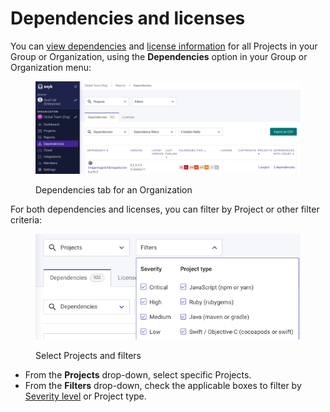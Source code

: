 # Dependencies and licenses

You can [view dependencies](view-dependencies.md) and [license information](view-licenses.md) for all Projects in your Group or Organization, using the **Dependencies** option in your Group or Organization menu:

<figure><img src="../../.gitbook/assets/Screenshot 2023-05-11 at 12.45.48.png" alt="Dependencies tab for an Organization"><figcaption><p>Dependencies tab for an Organization</p></figcaption></figure>

For both dependencies and licenses, you can filter by Project or other filter criteria:

<div align="left">

<figure><img src="../../.gitbook/assets/Screenshot 2023-05-11 at 13.11.22.png" alt="Select Projects and filters"><figcaption><p>Select Projects and filters</p></figcaption></figure>

</div>

* From the **Projects** drop-down, select specific Projects.
* From the **Filters** drop-down, check the applicable boxes to filter by [Severity level](../priorities-for-fixing-issues/severity-levels.md) or Project type.
